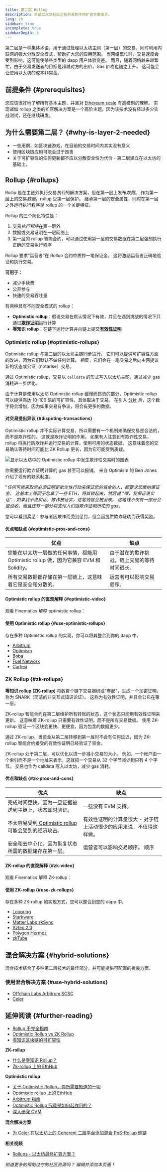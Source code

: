 ```yaml
---
title: 第二层 Rollup
description: 目前以太坊社区正在开发的不同扩容方案简介。
lang: zh
sidebar: true
incomplete: true
sidebarDepth: 3
---
```


第二层是一种集体术语，用于通过处理以太坊主网（第一层）的交易，同时利用内联网的强大分散安全模式，帮助扩大您的应用范围。 当网络繁忙时，交易速度会受到影响，这可能使某些类型的 dapp 用户体验变差。 而且，随着网络越来越繁忙，由于交易发送者的目标是超越对方的出价，Gas 价格也随之上升。 这可能会让使用以太坊的成本非常高。

## 前提条件 {#prerequisites}

您应该很好地了解所有基本主题，并且对 [Ethereum scale](/developers/docs/scaling/) 有高级别的理解。 实现诸如 rollup 之类的扩容解决方案是一个高阶主题，因为该技术没有经过多少实战测试，还在继续研发。

## 为什么需要第二层？ {#why-is-layer-2-needed}

- 一些用例，如区块链游戏，在目前的交易时间内其实没有意义
- 使用区块链应用可能会过于昂贵
- 关于可扩容性的任何更新都不应以分散安全性为代价 - 第二层建立在以太坊的基础上。

## Rollup {#rollups}

Rollip 是在主链外执行交易*执行*的解决方案，但在第一层上发布*数据*。 作为第一层上的交易*数据*，rollup 受第一层保护。 继承第一层的安全属性，同时在第一层之外运行执行程序是 rollup 的一个关键特征。

Rollup 的三个简化特性是：

1. 交易*执行程序*在第一层外
2. 数据或交易证明在一层网络上
3. 第一层的 rollup 智能合约，可以通过使用第一层的交易数据在第二层强制执行正确的交易执行程序

Rollup 要求“运营者”在 Rollup 合约中质押一笔保证金。 这将激励运营者正确地验证和执行交易。

**可用于：**

- 减少手续费
- 公开参与
- 快速的交易吞吐量

有两种具有不同安全模式的 rollup：

- **Optimistic rollup**：假设交易在默认情况下有效，并且在遇到挑战的情况下只通过[**欺诈证明**](/glossary/#fraud-proof)运行计算
- **零知识 rollup**：在链下运行计算并向链上提交[**有效性证明**](/glossary/#validity-proof)

### Optimistic rollup {#optimistic-rollups}

Optimistic rollup 与第二层的以太坊主链同步进行。 它们可以提供可扩容性方面的改进，因为它们默认不做任何计算。 相反，它们会在一笔交易之后向主网提议新的状态或公证（notarise）交易。

通过 Optimistic rollup，交易以 `calldata` 的形式写入以太坊主网，通过减少 gas 消耗进一步优化。

由于计算是使用以太坊 Optimistic rollup 缓慢而昂贵的部分，Optimistic rollup 可以提供高达 10-100 倍的可扩容性，具体取决于交易。 在引入 [分片](/upgrades/shard-chains) 后，这个数字将会增加，因为如果交易有争议，将会有更多的数据。

#### 对交易提出异议 {#disputing-transactions}

Optimistic rollup 并不实际计算交易，所以需要有一个机制来确保交易是合法的，而不是欺诈性的。 这就是欺诈证明的作用。 如果有人注意到有欺诈性交易，rollup 将执行防欺诈并运行交易的计算，使用可用的状态数据。 这意味着您的交易确认等待时间可能比 ZK Rollup 更长，因为它可能受到质疑。

![显示以太坊中的 Optimistic rollup 中发生欺诈性交易时的图表](../../../../../developers/docs/scaling/optimistic-rollups/optimistic-rollups.png)

你需要运行欺诈证明计算的 gas 甚至可以报销。 来自 Optimism 的 Ben Jones 介绍了现有的联系制度。

"_任何可能采取您必须证明是欺诈性行动来保证您的资金的人，都要求您缴纳保证金。 这基本上等同于您拿了一些 ETH，将其锁起来，然后说 "嘿，我保证说实话"... 如果我不说实话，欺诈被证实，这笔钱就会被没收。 这笔钱不仅有一部分会被没收，而且还有一部分将支付人们做欺诈证明所花的 gas_。

您可以看到奖惩：参与者因欺诈而受到惩罚，但会因提供欺诈证明而获得奖励。

#### 优点和缺点 {#optimistic-pros-and-cons}

| 优点                                                                                    | 缺点                                         |
| --------------------------------------------------------------------------------------- | -------------------------------------------- |
| 您能在以太坊一层做的任何事情，都能用 Optimistic rollup 做，因为它兼容 EVM 和 Solidity。 | 由于潜在的欺诈挑战，链上交易的等待时间很长。 |
| 所有交易数据都存储在第一层链上，这意味着它是安全和分散的。                              | 运营者可以影响交易顺序。                     |

#### Optimistic rollup 的直观解释 {#optimistic-video}

观看 Finematics 解释 optimistic rollup：

<YouTube id="7pWxCklcNsU" start="263" />

#### 使用 Optimistic rollup {#use-optimistic-rollups}

存在多种 Optimistic rollup 的实现，你可以将其整合到你的 dapp 中。

- [Arbitrum](https://arbitrum.io/)
- [Optimism](https://optimism.io/)
- [Boba](https://boba.network/)
- [Fuel Network](https://fuel.sh/)
- [Cartesi](https://cartesi.io/)

### ZK Rollup {#zk-rollups}

**零知识 rollup (ZK-rollup)** 将数百个链下交易捆绑或"卷起"，生成一个加密证明，称为 SNARK（简洁的非交互式知识论证）。 这称为有效性证明，并且会公布在第一层。

ZK-rollup 智能合约在第二层维护所有转账的状态，这个状态只能用有效性证明来更新。 这意味着 ZK-rollup 只需要有效性证明，而不是所有交易数据。 使用 ZK-rollup 验证一个区块会更快、更便宜，因为包含的数据更少。

通过 ZK-rollup，当资金从第二层转移到第一层时不会有任何延迟，因为 ZK-rollup 智能合约接受的有效性证明已经验证了资金。

ZK-rollup 处于第二层，可以优化以进一步减小交易的大小。 例如，一个帐户由一个索引而不是一个地址来表示，这就把一个交易从 32 个字节减少到只有 4 个字节。 交易也作为 calldata 写入以太坊，减少 gas 消耗。

#### 优点和缺点 {#zk-pros-and-cons}

| 优点                                                                               | 缺点                                                                |
| ---------------------------------------------------------------------------------- | ------------------------------------------------------------------- |
| 完成时间更快，因为一旦证据被送到主链上，状态即时验证。                             | 一些没有 EVM 支持。                                                 |
| 不太容易受到[ Optimistic rollup ](#optimistic-pros-and-cons)可能会受到的经济攻击。 | 有效性证明的计算量很大 - 对于链上活动很少的应用来说，不值得这样做。 |
| 安全和去中心化，因为恢复状态所需的数据储存在第一层。                               | 运营者可以影响交易顺序。 顺序                                       |

#### ZK-rollup 的直观解释 {#zk-video}

观看 Finematics 解释 ZK-rollup：

<YouTube id="7pWxCklcNsU" start="406" />

#### 使用 ZK-rollup {#use-zk-rollups}

存在多种 ZK-rollup 的实现方式，您可以整合到您的 dapp 中。

- [Loopring](https://loopring.org/#/)
- [Starkware](https://starkware.co/)
- [Matter Labs zkSync](https://zksync.io/)
- [Aztec 2.0](https://aztec.network/)
- [Polygon Hermez](https://hermez.io/)
- [zkTube](https://zktube.io/)

## 混合解决方案 {#hybrid-solutions}

混合技术结合了多种第二层技术的最佳部分，并可能提供可配置的折衷方案。

### 使用混合解决方案 {#use-hybrid-solutions}

- [Offchain Labs Arbitrum SCSC](https://offchainlabs.com/arbitrum.pdf)
- [Celer](https://www.celer.network/)

## 延伸阅读 {#further-reading}

- [Rollup 不完全指南](https://vitalik.ca/general/2021/01/05/rollup.html)
- [Optimistic Rollup vs ZK Rollup](https://limechain.tech/blog/optimistic-rollups-vs-zk-rollups/)
- [零知识区块链的可扩容性](https://ethworks.io/assets/download/zero-knowledge-blockchain-scaling-ethworks.pdf)

**ZK-rollup**

- [什么是零知识 Rollup？](https://coinmarketcap.com/alexandria/glossary/zero-knowledge-rollups)
- [Zk-rollup 上的 EthHub](https://docs.ethhub.io/ethereum-roadmap/layer-2-scaling/zk-rollups/)

**Optimistic rollup**

- [关于 Optimistic Rollup，你所需要知道的一切](https://research.paradigm.xyz/rollups)
- [Optimistic rollup 上的 EthHub](https://docs.ethhub.io/ethereum-roadmap/layer-2-scaling/optimistic_rollups/)
- [Arbitrum 指南](https://newsletter.banklesshq.com/p/the-essential-guide-to-arbitrum)
- [Optimistic Rollup 究竟是如何起作用的？](https://research.paradigm.xyz/optimism)
- [深入研究 OVM](https://medium.com/ethereum-optimism/ovm-deep-dive-a300d1085f52)

**混合解决方案**

- [为 Celer 在以太坊上的 Coherent 二层平台添加混合 PoS-Rollup 侧链](https://medium.com/celer-network/adding-hybrid-pos-rollup-sidechain-to-celers-coherent-layer-2-platform-d1d3067fe593)

**相关视频**

- [Rollups - 以太坊最终扩容方案？ ](https://youtu.be/7pWxCklcNsU)

_知道更多的帮助过你的社区资源吗？ 编辑并添加本页面！_

